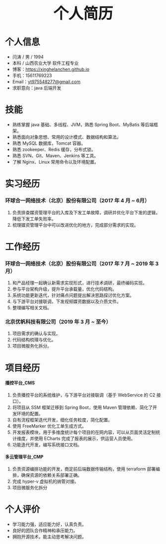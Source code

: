 # <center><font size=7>个人简历</font></center>

# 个人信息

* 闫涛 / 男 / 1994
* 本科 / 山西农业大学 软件工程专业
* 博客：https://xinghelanchen.github.io
* 手机：15611769223
* Email：yt975548277@gmail.com
* 求职意向：java 后端开发



# 技能

* 熟练掌握 java 基础、多线程、JVM，熟悉 Spring Boot、MyBatis 等后端框架。
* 熟悉面向对象思想、常用的设计模式、数据结构和算法。
* 熟悉 MySQL 数据库，Tomcat 容器。
* 熟悉 zookeeper、Redis 缓存，分布式锁。
* 熟悉 SVN、Git、Maven、Jenkins 等工具。
* 了解 Nginx、Linux 常用命令以及环境配置。



# 实习经历

### 环球合一网络技术（北京）股份有限公司（2017 年 4 月 ~ 6月）

1. 负责排查媒资管理平台的入库及下发工单故障，调研并优化平台下发的逻辑，降低下发工单失败率。
2. 梳理媒资管理平台中可以改进优化的地方，完成部分需求的实现。



# 工作经历

### 环球合一网络技术（北京）股份有限公司（2017 年 7 月 ~ 2019 年 3 月）

1. 和产品经理一起确认新需求实现形式，进行技术调研，最终编码实现。
2. 参与平台架构升级，提升平台承载量，优化代码结构。
3. 系统功能更新迭代，针对痛点问题提出解决思路探讨优化方案。
4. 与下游平台对接联调，下发视频媒资数据以及介质文件。
5. 整理编写相关文档。

### 北京优帆科技有限公司（2019 年 3 月 ~ 至今）

1. 项目需求的确认与实现。
2. 代码结构梳理与优化。
3. 项目微服务化拆分。

# 项目经历

#### 播控平台_CMS

1. 负责播控平台的系统维护，与下游平台对接联调（基于 WebService 的 C2 接口）。
2. 将项目从 SSM 框架迁移到 Spring Boot，使用 Maven 管理依赖、简化了开发环境的配置。
3. 自有流程框架迭代开发，细化任务粒度，简化配置。
4. 使用 FreeMarker 优化工单生成方式。
5. 开发报表模块，用于多维度统计每个项目的在网内容，可以从页面灵活定制统计维度，并使用 ECharts 完成了报表的展示，供运营人员使用。
6. 功能迭代开发，编写系统接口文档。

#### 多云管理平台_CMP

1. 负责资源编排功能的开发，商定前后端数据传输结构，使用 terraform 部署编排，确保资源的依赖关系部署正确。
2. 完成 hyper-v 虚拟机的纳管对接。
3. 项目微服务化拆分


# 个人评价

* 学习能力强，适应能力好，认真负责。
* 良好的团队合作精神和承压能力。
* 拥抱开源技术，能主动思考解决问题。